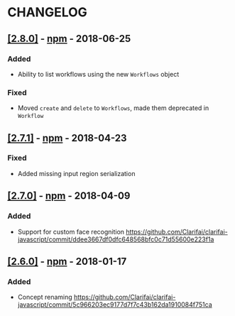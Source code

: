 # CHANGELOG

## [[2.8.0]](https://github.com/Clarifai/clarifai-javascript/releases/tag/2.8.0) - [npm](https://www.npmjs.com/package/clarifai) - 2018-06-25

### Added
- Ability to list workflows using the new `Workflows` object

### Fixed
- Moved `create` and `delete` to `Workflows`, made them deprecated in `Workflow`

## [[2.7.1]](https://github.com/Clarifai/clarifai-javascript/releases/tag/2.7.1) - [npm](https://www.npmjs.com/package/clarifai) - 2018-04-23

### Fixed
- Added missing input region serialization

## [[2.7.0]](https://github.com/Clarifai/clarifai-javascript/releases/tag/2.7.0) - [npm](https://www.npmjs.com/package/clarifai) - 2018-04-09

### Added
- Support for custom face recognition https://github.com/Clarifai/clarifai-javascript/commit/ddee3667df0dfc648568bfc0c71d55600e223f1a

## [[2.6.0]](https://github.com/Clarifai/clarifai-javascript/releases/tag/2.6.0) - [npm](https://www.npmjs.com/package/clarifai) - 2018-01-17

### Added
- Concept renaming https://github.com/Clarifai/clarifai-javascript/commit/5c966203ec9177d7f7c43b162da1910084f751ca
